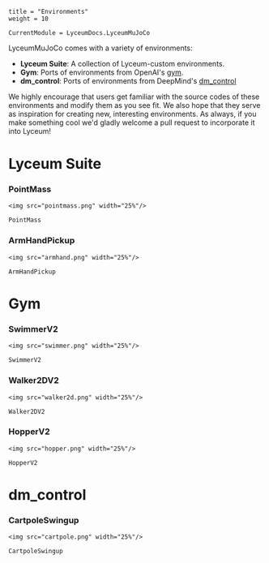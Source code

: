 ```@cfg
title = "Environments"
weight = 10
```

```@meta
CurrentModule = LyceumDocs.LyceumMuJoCo
```

LyceumMuJoCo comes with a variety of environments:

* **Lyceum Suite**: A collection of Lyceum-custom environments.
* **Gym**: Ports of environments from OpenAI's [gym](https://github.com/openai/gym).
* **dm\_control**: Ports of environments from DeepMind's [dm_control](https://github.com/deepmind/dm_control)

We highly encourage that users get familiar with the source codes of these environments and
modify them as you see fit. We also hope that they serve as inspiration for creating new,
interesting environments. As always, if you make something cool we'd gladly welcome a
pull request to incorporate it into Lyceum!


# Lyceum Suite

### PointMass
```@raw html
<img src="pointmass.png" width="25%"/>
```

```@docs
PointMass
```

### ArmHandPickup
```@raw html
<img src="armhand.png" width="25%"/>
```

```@docs
ArmHandPickup
```


# Gym

### SwimmerV2
```@raw html
<img src="swimmer.png" width="25%"/>
```

```@docs
SwimmerV2
```

### Walker2DV2
```@raw html
<img src="walker2d.png" width="25%"/>
```

```@docs
Walker2DV2
```

### HopperV2
```@raw html
<img src="hopper.png" width="25%"/>
```

```@docs
HopperV2
```


# dm_control

### CartpoleSwingup
```@raw html
<img src="cartpole.png" width="25%"/>
```

```@docs
CartpoleSwingup
```